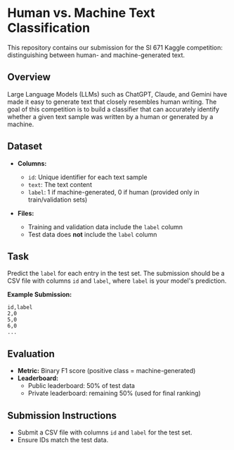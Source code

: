 # Human vs. Machine Text Classification

This repository contains our submission for the SI 671 Kaggle competition: distinguishing between human- and machine-generated text.

## Overview

Large Language Models (LLMs) such as ChatGPT, Claude, and Gemini have made it easy to generate text that closely resembles human writing. The goal of this competition is to build a classifier that can accurately identify whether a given text sample was written by a human or generated by a machine.

## Dataset

- **Columns:**
    - `id`: Unique identifier for each text sample
    - `text`: The text content
    - `label`: 1 if machine-generated, 0 if human (provided only in train/validation sets)

- **Files:**
    - Training and validation data include the `label` column
    - Test data does **not** include the `label` column

## Task

Predict the `label` for each entry in the test set. The submission should be a CSV file with columns `id` and `label`, where `label` is your model's prediction.

**Example Submission:**
```
id,label
2,0
5,0
6,0
...
```

## Evaluation

- **Metric:** Binary F1 score (positive class = machine-generated)
- **Leaderboard:**  
    - Public leaderboard: 50% of test data  
    - Private leaderboard: remaining 50% (used for final ranking)

## Submission Instructions

- Submit a CSV file with columns `id` and `label` for the test set.
- Ensure IDs match the test data.